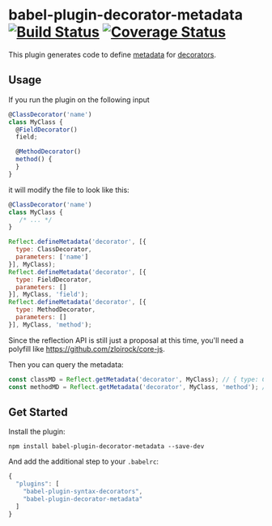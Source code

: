 # babel-plugin-decorator-metadata [![Build Status](https://travis-ci.org/stephanos/babel-plugin-decorator-metadata.svg)](https://travis-ci.org/stephanos/babel-plugin-decorator-metadata) [![Coverage Status](https://coveralls.io/repos/stephanos/babel-plugin-decorator-metadata/badge.svg?branch=master&service=github)](https://coveralls.io/github/stephanos/babel-plugin-decorator-metadata?branch=master)


This plugin generates code to define
[metadata](https://github.com/rbuckton/ReflectDecorators)
for
[decorators](https://github.com/wycats/javascript-decorators).


## Usage

If you run the plugin on the following input

```js
@ClassDecorator('name')
class MyClass {
  @FieldDecorator()
  field;

  @MethodDecorator()
  method() {
  }
}
```

it will modify the file to look like this:

```js
@ClassDecorator('name')
class MyClass {
   /* ... */
}

Reflect.defineMetadata('decorator', [{
  type: ClassDecorator,
  parameters: ['name']
}], MyClass);
Reflect.defineMetadata('decorator', [{
  type: FieldDecorator,
  parameters: []
}], MyClass, 'field');
Reflect.defineMetadata('decorator', [{
  type: MethodDecorator,
  parameters: []
}], MyClass, 'method');
```

Since the reflection API is still just a proposal at this time,
you'll need a polyfill like https://github.com/zloirock/core-js.

Then you can query the metadata:

```js
const classMD = Reflect.getMetadata('decorator', MyClass); // { type: ClassDecorator, parameters: ['name'] }
const methodMD = Reflect.getMetadata('decorator', MyClass, 'method'); // { type: MethodDecorator, parameters: [] }
```


## Get Started

Install the plugin:

```
npm install babel-plugin-decorator-metadata --save-dev
```

And add the additional step to your `.babelrc`:

```js
{
  "plugins": [
    "babel-plugin-syntax-decorators",
    "babel-plugin-decorator-metadata"
  ]
}
```
